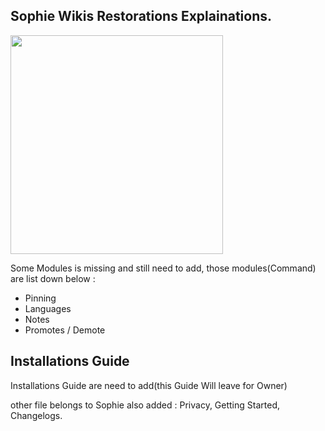 ## Sophie Wikis Restorations Explainations.
<img src="https://firebasestorage.googleapis.com/v0/b/sophie-wiki.appspot.com/o/photo_2023-08-29_01-51-08.jpg?alt=media&token=795965b7-a29e-4933-a65f-42bf45eee8bc" width="340" height="350">

Some Modules is missing and still need to add,
those modules(Command) are list down below :

- Pinning
- Languages
- Notes
- Promotes / Demote

## Installations Guide 

Installations Guide are need to add(this Guide Will leave for Owner)

other file belongs to Sophie also added : Privacy, Getting Started, Changelogs.
